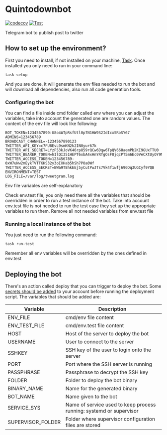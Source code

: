 # Quintodownbot

[![codecov](https://codecov.io/gh/quintodown/quintodownbot/branch/main/graph/badge.svg?token=Q15YVM2SMC)](https://codecov.io/gh/javiyt/tweetgram)
[![Test](https://github.com/quintodown/quintodownbot/actions/workflows/ci.yml/badge.svg)](https://github.com/javiyt/tweetgram/actions/workflows/ci.yml)

Telegram bot to publish post to twitter

## How to set up the environment?

First you need to install, if not installed on your machine, [Task](https://taskfile.dev/#/). Once installed you only
need to run in your command line:

```
task setup
```

And you are done, it will generate the env files needed to run the bot and will download all dependencies, also run all
code generation tools.

### Configuring the bot

You can find a file inside cmd folder called env where you can adjust the variables, take into account the generated one
are random values. The content of the env file will look like following:

```
BOT_TOKEN=1234567890:G8o4ATpRsfUtl0p7N1HW9S2IdIcxSRoSY67
ADMINS=123456789
BROADCAST_CHANNEL=-1234567890123
TWITTER_API_KEY=c7FU8EvL9smKN2k2IN0yur67k
TWITTER_API_SECRET=LYzF53kJoVK46rp859rQCw6Dqw6TpQV668aemPb2KI9GUxTTU0
TWITTER_BEARER_TOKEN=hIlQI351HEPT6xbA4xHnYRfgOsF8jqcPT5m6Ec0VeCXtUyOY9Mzy6uFYevH%4ys86GL3KfO1ZRBwichZOlGDYyZ52Ht2BXh2WgUFvywJKbRq9lMH
TWITTER_ACCESS_TOKEN=123456789-0xW7uNw2mEykTVTTKHS32y3oIXHab5hSh7POa0Wf
TWITTER_ACCESS_SECRET=BWa9T8hkEEj5yCutPwJTs7Vk4f1wfj690Dq3UGCyf9YQB
ENVIRONMENT=TEST
LOG_FILE=/var/log/tweetgram.log
```
Env file variables are self-explanatory

Check env.test file, you only need there all the variables that should be overridden in order to run a test instance of
the bot. Take into account env.test file is not needed to run the test case they set up the appropriate variables to run
them. Remove all not needed variables from env.test file

### Running a local instance of the bot

You just need to run the following command:

```
task run-test
```

Remember all env variables will be overridden by the ones defined in env.test

## Deploying the bot
There's an action called deploy that you can trigger to deploy the bot. Some [secrets should be added](https://docs.github.com/en/actions/security-guides/encrypted-secrets) to your account before running the deployment script. The variables that should be added are:

| Variable          | Description                                                         |
|-------------------|---------------------------------------------------------------------|
| ENV_FILE          | cmd/env file content                                                |
| ENV_TEST_FILE     | cmd/env.test file content                                           |
| HOST              | Host of the server to deploy the bot                                |
| USERNAME          | User to connect to the server                                       |
| SSHKEY            | SSH key of the user to login onto the server                        |
| PORT              | Port where the SSH server is running                                |
| PASSPHRASE        | Passphrase to decrypt the SSH key                                   |
| FOLDER            | Folder to deploy the bot binary                                     |
| BINARY_NAME       | Name for the generated binary                                       |
| BOT_NAME          | Name given to the bot                                               |
| SERVICE_SYS       | Name of service used to keep process running: systemd or supervisor |
| SUPERVISOR_FOLDER | Folder where supervisor configuration files are stored              |

